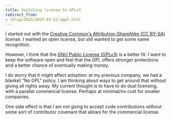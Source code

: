 ```yaml
---
title: Switching license to GPLv3
redirect_from:
- /blog/2025/2025-03-22-agpl.html
---
```


I started out with the [Creative Common's Attribution-ShareAlike (CC BY-SA)](https://creativecommons.org/licenses/by-sa/4.0/) license.  I wanted an open license, but still wanted to get some name recognition.

However, I think that the [GNU Public License (GPLv3)](https://www.gnu.org/licenses/gpl-3.0.html) is a better fit.  I want to keep the software open and feel that the GPL offers stronger protections and a better chance of eventually making money.

I do worry that it might affect adoption: at my previous company, we had a blanket "No GPL" policy.  I am thinking about ways to get around that without giving all rights away.  My current thought is to have to do dual licensing, with a parallel commercial license.  Perhaps at minimal/no cost for smaller companies.

One side effect is that I am not going to accept code contributions without some sort of contributor covenant that allows for the commercial license.
